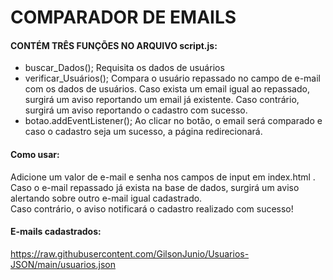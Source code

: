 # COMPARADOR DE EMAILS
#### CONTÉM TRÊS FUNÇÕES NO ARQUIVO script.js:
* buscar_Dados(); Requisita os dados de usuários
* verificar_Usuários(); Compara o usuário repassado no campo de e-mail com os dados de usuários. Caso exista um email igual ao repassado, surgirá um aviso reportando um email já existente. Caso contrário, surgirá um aviso reportando o cadastro com sucesso.
* botao.addEventListener(); Ao clicar no botão, o email será comparado e caso o cadastro seja um sucesso, a página redirecionará.


#### Como usar:
Adicione um valor de e-mail e senha nos campos de input em index.html .
<br>Caso o e-mail repassado já exista na base de dados, surgirá um aviso alertando sobre outro e-mail igual cadastrado. 
<br>Caso contrário, o aviso notificará o cadastro realizado com sucesso!


#### E-mails cadastrados:
https://raw.githubusercontent.com/GilsonJunio/Usuarios-JSON/main/usuarios.json